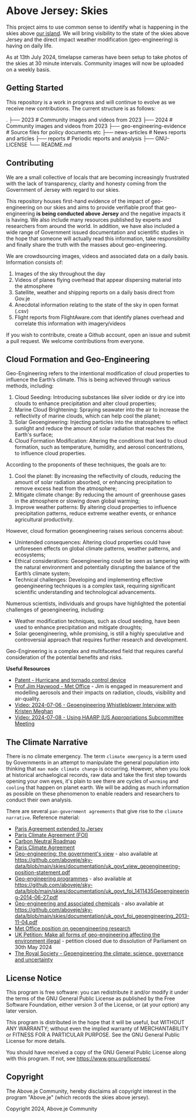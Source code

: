 # Above Jersey: Skies

This project aims to use common sense to identify what is happening in the skies above [our island](https://en.wikipedia.org/wiki/Jersey).
We will bring visibility to the state of the skies above Jersey and the direct impact weather modification (geo-engineering) is having on daily life.

As at 13th July 2024, timelapse cameras have been setup to take photos of the skies at 30 minute intervals. Community images will now be uploaded on a weekly basis.

## Getting Started

This repository is a work in progress and will continue to evolve as we receive new contributions. The current structure is as follows:

.
├── 2023                          # Community images and videos from 2023
├── 2024                          # Community images and videos from 2023
├── geo-engineering-evidence      # Source files for policy documents etc
├── news-articles                 # News reports and articles
├── reports                       # Periodic reports and analysis
├── GNU-LICENSE
└── README.md

## Contributing

We are a small collective of locals that are becoming increasingly frustrated with the lack of transparency, clarity and honesty coming from the Government of Jersey with regard to our skies.

This repository houses first-hand evidence of the impact of geo-engineering on our skies and aims to provide verifiable proof that geo-engineering **is being conducted above Jersey** and the negative impacts it is having. We also include many resources published by experts and researchers from around the world. In addition, we have also included a wide range of Government issued documentation and scientific studies in the hope that someone will actually read this information, take responsibility and finally share the truth with the masses about geo-engineering.

We are crowdsourcing images, videos and associated data on a daily basis. Information consists of:

1. Images of the sky throughout the day
2. Videos of planes flying overhead that appear dispersing material into the atmosphere
3. Satellite, weather and shipping reports on a daily basis direct from Gov.je
4. Anecdotal information relating to the state of the sky in open format (.csv)
5. Flight reports from FlightAware.com that identify planes overhead and correlate this information with imagery/videos

If you wish to contribute, create a Github account, open an issue and submit a pull request. We welcome contributions from everyone.

## Cloud Formation and Geo-Engineering

Geo-Engineering refers to the intentional modification of cloud properties to influence the Earth’s climate. This is being achieved through various methods, including:

1. Cloud Seeding: Introducing substances like silver iodide or dry ice into clouds to enhance precipitation and alter cloud properties;
2. Marine Cloud Brightening: Spraying seawater into the air to increase the reflectivity of marine clouds, which can help cool the planet;
3. Solar Geoengineering: Injecting particles into the stratosphere to reflect sunlight and reduce the amount of solar radiation that reaches the Earth's surface;
4. Cloud Formation Modification: Altering the conditions that lead to cloud formation, such as temperature, humidity, and aerosol concentrations, to influence cloud properties.

According to the proponents of these techniques, the goals are to:

1. Cool the planet: By increasing the reflectivity of clouds, reducing the amount of solar radiation absorbed, or enhancing precipitation to remove excess heat from the atmosphere;
2. Mitigate climate change: By reducing the amount of greenhouse gases in the atmosphere or slowing down global warming;
3. Improve weather patterns: By altering cloud properties to influence precipitation patterns, reduce extreme weather events, or enhance agricultural productivity.

However, cloud formation geoengineering raises serious concerns about:

- Unintended consequences: Altering cloud properties could have unforeseen effects on global climate patterns, weather patterns, and ecosystems;
- Ethical considerations: Geoengineering could be seen as tampering with the natural environment and potentially disrupting the balance of the Earth’s climate system;
- Technical challenges: Developing and implementing effective geoengineering techniques is a complex task, requiring significant scientific understanding and technological advancements.

Numerous scientists, individuals and groups have highlighted the potential challenges of geoengineering, including:

- Weather modification techniques, such as cloud seeding, have been used to enhance precipitation and mitigate droughts;
- Solar geoengineering, while promising, is still a highly speculative and controversial approach that requires further research and development.

Geo-Engineering is a complex and multifaceted field that requires careful consideration of the potential benefits and risks.

**Useful Resources**

- [Patent - Hurricane and tornado control device](https://patents.google.com/patent/US20030085296A1/en)
- [Prof Jim Haywood - Met Office](https://www.metoffice.gov.uk/research/people/jim-haywood) - Jim is engaged in measurement and modelling aerosols and their impacts on radiation, clouds, visibility and air-quality.
- [Video: 2024-07-06 - Geoengineering Whistleblower Interview with Kristen Meghan](https://www.kla.tv/index.php?a=showlanguage&lang=en&id=29651&date=2024-07-06)
- [Video: 2024-07-08 - Using HAARP (US Appropriations Subcommittee Meeting](https://x.com/myhiddenvalue/status/1810290023587320142)

## The Climate Narrative

There is no climate emergency. The term `climate emergency` is a term used by Governments in an attempt to manipulate the general population into thinking that `man made climate change` is occurring. However, when you look at historical archaelogical records, raw data and take the first step towards opening your own eyes, it's plain to see there are cycles of `warming` and `cooling` that happen on planet earth. We will be adding as much information as possible on these phenomenon to enable readers and researchers to conduct their own analysis.

There are several `pan-government agreements` that give rise to the `climate narrative`. Reference material:

- [Paris Agreement extended to Jersey](https://www.gov.je/news/2022/pages/parisagreement.aspx)
- [Paris Climate Agreement (FOI)](https://www.gov.je/government/freedomofinformation/pages/foi.aspx?ReportID=5709)
- [Carbon Neutral Roadmap](https://www.gov.je/Government/Pages/StatesReports.aspx?ReportID=5530)
- [Paris Climate Agreement](https://unfccc.int/process-and-meetings/the-paris-agreement)
- [Geo-engineering: the government's view](https://www.gov.uk/government/publications/geo-engineering-research-the-government-s-view) - also available at https://github.com/aboveje/sky-data/blob/main/skies/documentation/uk_govt_view_geoengineering-position-statement.pdf
- [Geo-engineering programmes](https://www.gov.uk/government/publications/geo-engineering-programmes) - also available at https://github.com/aboveje/sky-data/blob/main/skies/documentation/uk_govt_foi_1411435Geoengineering-2014-06-27.pdf
- [Geo-engineering and associated chemicals](https://www.gov.uk/government/publications/geo-engineering-and-associated-chemicals) - also available at https://github.com/aboveje/sky-data/blob/main/skies/documentation/uk_govt_foi_geoengineering_2013-11-04.pdf
- [Met Office position on geoengineering research ](https://www.metoffice.gov.uk/research/climate/earth-system-science/met-office-position-on-geoengineering-research)
- [UK Petition: Make all forms of geo-engineering affecting the environment illegal](https://petition.parliament.uk/petitions/660726) - petition closed due to dissolution of Parliament on 30th May 2024
- [The Royal Society - Geoengineering the climate: science, governance and uncertainty](https://royalsociety.org/news-resources/publications/2009/geoengineering-climate/)

## License Notice

This program is free software: you can redistribute it and/or modify it under the terms of the GNU General Public License as published by the Free Software Foundation, either version 3 of the License, or (at your option) any later version.

This program is distributed in the hope that it will be useful, but WITHOUT ANY WARRANTY; without even the implied warranty of MERCHANTABILITY or FITNESS FOR A PARTICULAR PURPOSE. See the GNU General Public License for more details.

You should have received a copy of the GNU General Public License along with this program. If not, see <https://www.gnu.org/licenses/>. 

## Copyright

The Above.je Community, hereby disclaims all copyright interest in the program "Above.je" (which records the skies above jersey).

Copyright 2024, Above.je Community

